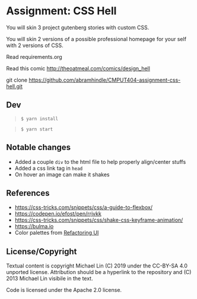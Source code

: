 # Assignment: CSS Hell

You will skin 3 project gutenberg stories with custom CSS.

You will skin 2 versions of a possible professional homepage for your
self with 2 versions of CSS.

Read requirements.org

Read this comic http://theoatmeal.com/comics/design_hell

git clone https://github.com/abramhindle/CMPUT404-assignment-css-hell.git

## Dev

> `$ yarn install`

> `$ yarn start`

## Notable changes

- Added a couple `div` to the html file to help properly align/center stuffs
- Added a css link tag in `head`
- On hover an image can make it shakes

## References

- https://css-tricks.com/snippets/css/a-guide-to-flexbox/
- https://codepen.io/efost/pen/rrjvkk
- https://css-tricks.com/snippets/css/shake-css-keyframe-animation/
- https://bulma.io
- Color palettes from [Refactoring UI](https://refactoringui.com/book/)

## License/Copyright

Textual content is copyright Michael Lin (C) 2019 under the CC-BY-SA
4.0 unported license. Attribution should be a hyperlink to the
repository and (C) 2013 Michael Lin visibile in the text.

Code is licensed under the Apache 2.0 license.
